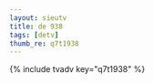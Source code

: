 ```yaml
--- 
layout: sieutv
title: de 938
tags: [detv]
thumb_re: q7t1938
---
```

{% include tvadv key="q7t1938" %} 

